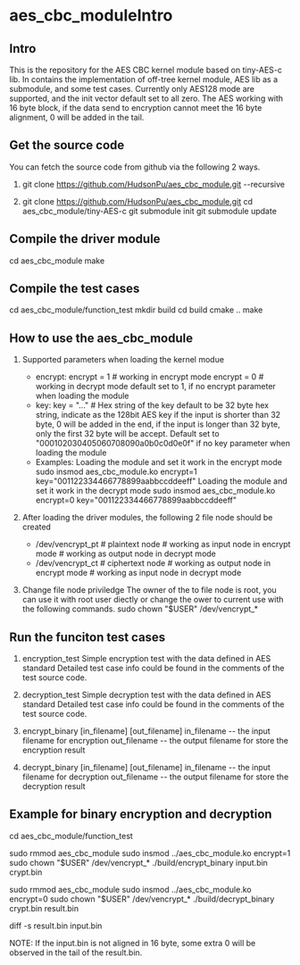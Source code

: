 # aes_cbc_moduleIntro

## Intro
This is the repository for the AES CBC kernel module based on tiny-AES-c lib.
In contains the implementation of off-tree kernel module, AES lib as a submodule, and some test cases.
Currently only AES128 mode are supported, and the init vector default set to all zero.
The AES working with 16 byte block, if the data send to encryption cannot meet the 16 byte alignment, 0 will be added in the tail.

## Get the source code
You can fetch the source code from github via the following 2 ways.

1. git clone https://github.com/HudsonPu/aes_cbc_module.git --recursive

2. git clone https://github.com/HudsonPu/aes_cbc_module.git
   cd aes_cbc_module/tiny-AES-c
   git submodule init
   git submodule update

## Compile the driver module
   cd aes_cbc_module
   make


## Compile the test cases
   cd aes_cbc_module/function_test
   mkdir build
   cd build
   cmake ..
   make

## How to use the aes_cbc_module

1. Supported parameters when loading the kernel modue
    - encrypt:    encrypt = 1  # working in encrypt mode
                  encrypt = 0  # working in decrypt mode
                  default set to 1, if no encrypt parameter when loading the module
    - key:    key = "..."   # Hex string of the key
              default to be 32 byte hex string, indicate as the 128bit AES key
              if the input is shorter than 32 byte, 0 will be added in the end,
              if the input is longer than 32 byte, only the first 32 byte will be accept.
              Default set to "000102030405060708090a0b0c0d0e0f" if no key parameter when loading the module
    - Examples: 
    Loading the module and set it work in the encrypt mode
    sudo insmod aes_cbc_module.ko encrypt=1 key="001122334466778899aabbccddeeff"
    Loading the module and set it work in the decrypt mode
    sudo insmod aes_cbc_module.ko encrypt=0 key="001122334466778899aabbccddeeff"

2. After loading the driver modules, the following 2 file node should be created
    - /dev/vencrypt_pt     # plaintext node
                           # working as input node in encrypt mode
                           # working as output node in decrypt mode
    - /dev/vencrypt_ct     # ciphertext node
                           # working as output node in encrypt mode
                           # working as input node in decrypt mode

3. Change file node priviledge
    The owner of the to file node is root, you can use it with root user diectly or change the ower to current use with the following commands.
    sudo chown "$USER" /dev/vencrypt_*


## Run the funciton test cases
  1. encryption_test
  Simple encryption test with the data defined in AES standard
  Detailed test case info could be found in the comments of the test source code.

  2. decryption_test
  Simple decryption test with the data defined in AES standard
  Detailed test case info could be found in the comments of the test source code.

  3. encrypt_binary [in_filename] [out_filename]
    in_filename -- the input filename for encryption
    out_filename -- the output filename  for store the encryption result

  4. decrypt_binary [in_filename] [out_filename]
    in_filename -- the input filename for decryption
    out_filename -- the output filename  for store the decryption result

## Example for binary encryption and decryption
  cd aes_cbc_module/function_test

  sudo rmmod aes_cbc_module
  sudo insmod ../aes_cbc_module.ko encrypt=1
  sudo chown "$USER" /dev/vencrypt_*
  ./build/encrypt_binary input.bin crypt.bin

  sudo rmmod aes_cbc_module
  sudo insmod ../aes_cbc_module.ko encrypt=0
  sudo chown "$USER" /dev/vencrypt_*
  ./build/decrypt_binary crypt.bin result.bin

  diff -s result.bin input.bin

NOTE: If the input.bin is not aligned in 16 byte, some extra 0 will be observed in the tail of the result.bin.
